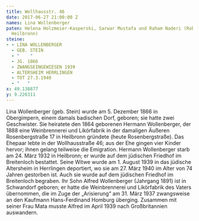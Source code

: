 ```yaml
---
title: Wollhausstr. 46
date: 2017-06-27 21:00:00 Z
names: Lina Wollenberger
paten: Helena Holzmeier-Kasperski, Sarwar Mustafa und Raham Naderi (Robert-Mayer-Gymnasium
  Heilbronn)
steine:
- - LINA WOLLENBERGER
  - GEB. STEIN
  - "    "
  - JG. 1866
  - ZWANGSEINGEWIESEN 1939
  - ALTERSHEIM HERRLINGEN
  - TOT 27.3.1940
  - "   "
x: 49.138877
y: 9.226311
---
```


Lina Wollenberger (geb. Stein) wurde am 5. Dezember 1866 in 
Obergimpern, einem damals badischen Dorf, geboren; sie hatte zwei Geschwister. 
Sie heiratete den 1864 geborenen Hermann Wollenberger, der 1888 eine Weinbrennerei und Likörfabrik in der damaligen Äußeren Rosenbergstraße 17 in Heilbronn gründete (heute Rosenbergstraße).
Das Ehepaar lebte in der Wollhausstraße 46; aus der Ehe gingen vier Kinder hervor; ihnen gelang teilweise die Emigration.
Hermann Wollenberger starb am 24. März 1932 in Heilbronn; er wurde auf dem jüdischen Friedhof im Breitenloch bestattet. 
Seine Witwe wurde am 1. August 1939 in das jüdische Altersheim in Herrlingen deportiert, wo sie am 27. März 1940 im Alter von 74 Jahren gestorben ist. Auch sie wurde auf dem jüdischen Friedhof im Breitenloch begraben.
Ihr Sohn Alfred Wollenberger (Jahrgang 1891) ist in Schwandorf geboren; er hatte die Weinbrennerei und Likörfabrik des Vaters übernommen, die im Zuge der „Arisierung“ am 31. März 1937 zwangsweise an den Kaufmann Hans-Ferdinand Homburg überging. Zusammen mit seiner Frau Mata musste Alfred im April 1939 nach Großbritannien auswandern. 
